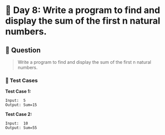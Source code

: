 # 📅 Day 8: Write a program to find and display the sum of the first n natural numbers.

## 📝 Question

> Write a program to find and display the sum of the first n natural numbers.

### 🧪 Test Cases

**Test Case 1:**
```
Input:  5
Output: Sum=15
```
**Test Case 2:**
```
Input:  10
Output: Sum=55
```
